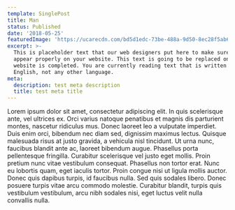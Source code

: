 ```yaml
---
template: SinglePost
title: Man
status: Published
date: '2018-05-25'
featuredImage: 'https://ucarecdn.com/bd5d1edc-73be-488a-9d50-8ec28f5ab6a9/'
excerpt: >-
  This is placeholder text that our web designers put here to make sure words
  appear properly on your website. This text is going to be replaced once the
  website is completed. You are currently reading text that is written in
  English, not any other language.
meta:
  description: test meta description
  title: test meta title
---
```


Lorem ipsum dolor sit amet, consectetur adipiscing elit. In quis scelerisque ante, vel ultrices ex. Orci varius natoque penatibus et magnis dis parturient montes, nascetur ridiculus mus. Donec laoreet leo a vulputate imperdiet. Duis enim orci, bibendum nec diam sed, dignissim maximus lectus. Quisque malesuada risus at justo gravida, a vehicula nisl tincidunt. Ut urna nunc, faucibus blandit ante ac, laoreet bibendum augue. Phasellus porta pellentesque fringilla. Curabitur scelerisque vel justo eget mollis. Proin pretium nunc vitae vestibulum consequat. Phasellus non tortor erat. Nunc eu lobortis quam, eget iaculis tortor. Proin congue nisi ut ligula mollis auctor. Donec quis dapibus turpis, id faucibus nulla. Sed quis sodales libero. Donec posuere turpis vitae arcu commodo molestie. Curabitur blandit, turpis quis vestibulum vestibulum, arcu nibh sodales nisi, eget luctus velit nulla convallis nulla.
